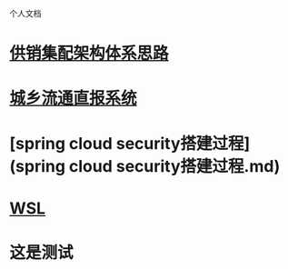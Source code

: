 

个人文档







# [供销集配架构体系思路](供销集配体系架构.md)

# [城乡流通直报系统](城乡流通直报系统.md)

# [spring cloud security搭建过程](spring cloud security搭建过程.md)

# [WSL](windows子系统Unbuntu.md)
# 这是测试




